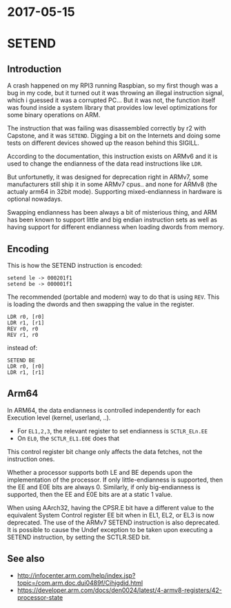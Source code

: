 # 2017-05-15

SETEND
======

Introduction
------------

A crash happened on my RPI3 running Raspbian, so my first though was a bug in my code, but it turned out it was throwing an illegal instruction signal, which i guessed it was a corrupted PC... But it was not, the function itself was found inside a system library that provides low level optimizations for some binary operations on ARM.

The instruction that was failing was disassembled correctly by r2 with Capstone, and it was `SETEND`. Digging a bit on the Internets and doing some tests on different devices showed up the reason behind this SIGILL.

According to the documentation, this instruction exists on ARMv6 and it is used to change the endianness of the data read instructions like `LDR`.

But unfortunetly, it was designed for deprecation right in ARMv7, some manufacturers still ship it in some ARMv7 cpus.. and none for ARMv8 (the actualy arm64 in 32bit mode). Supporting mixed-endianness in hardware is optional nowadays.

Swapping endianness has been always a bit of misterious thing, and ARM has been known to support little and big endian instruction sets as well as having support for different endianness when loading dwords from memory.

Encoding
--------

This is how the SETEND instruction is encoded:

	setend le -> 000201f1
	setend be -> 000001f1

The recommended (portable and modern) way to do that is using `REV`. This is loading the dwords and then swapping the value in the register.

	LDR r0, [r0]
	LDR r1, [r1]
	REV r0, r0
	REV r1, r0

instead of:

	SETEND BE
	LDR r0, [r0]
	LDR r1, [r1]

Arm64
-----
In ARM64, the data endianness is controlled independently for each Execution level (kernel, userland, ..).

* For `EL1,2,3`, the relevant register to set endianness is `SCTLR_ELn.EE`
* On `EL0`, the `SCTLR_EL1.E0E` does that

This control register bit change only affects the data fetches, not the instruction ones.

Whether a processor supports both LE and BE depends upon the implementation of the processor. If only little-endianness is supported, then the EE and E0E bits are always 0. Similarly, if only big-endianness is supported, then the EE and E0E bits are at a static 1 value.

When using AArch32, having the CPSR.E bit have a different value to the equivalent System Control register EE bit when in EL1, EL2, or EL3 is now deprecated. The use of the ARMv7 SETEND instruction is also deprecated. It is possible to cause the Undef exception to be taken upon executing a SETEND instruction, by setting the SCTLR.SED bit.

See also
--------
* http://infocenter.arm.com/help/index.jsp?topic=/com.arm.doc.dui0489f/Cihjgdid.html
* https://developer.arm.com/docs/den0024/latest/4-armv8-registers/42-processor-state
